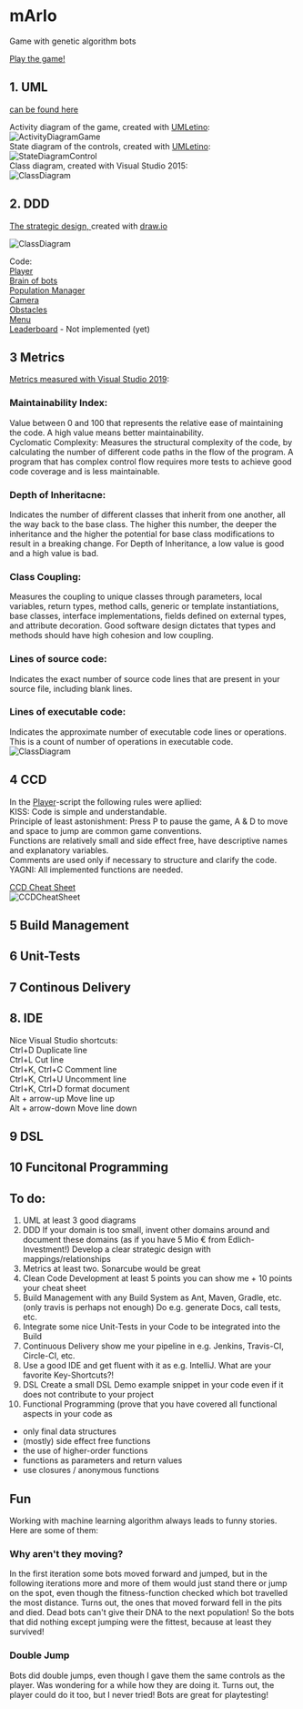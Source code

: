 # mArIo
Game with genetic algorithm bots

[Play the game!](https://thetex.itch.io/mario?secret=0Od8ESv4kBi3M2Cxzmc75uvJrA)

## 1. UML  
[can be found here](https://github.com/JHoster/mArIo/tree/main/Exercises/UML)  

Activity diagram of the game, created with [UMLetino](http://www.umletino.com/):  
![ActivityDiagramGame](Exercises/UML/NewUML/ActivityDiagramGame.png)  
State diagram of the controls, created with [UMLetino](http://www.umletino.com/):    
![StateDiagramControl](Exercises/UML/NewUML/StateDiagramControl.png)  
Class diagram, created with Visual Studio 2015:  
![ClassDiagram](Exercises/UML/NewUML/ClassDiagram.png)  
<!---
Genetic algorithm / Population manager:  
![PopulationManager](Stuff/PopulationManager.svg)  
Bot decision making:  
![BotDecisionMaking](Stuff/BotDecisionMaking.png)
-->
## 2. DDD  
[The strategic design, ](https://github.com/JHoster/mArIo/blob/main/Exercises/DDDStrategicDesign.svg) created with [draw.io](https://app.diagrams.net/)  
  
![ClassDiagram](Exercises/DDDStrategicDesign.svg)  

<!--
The strategic design is shown in the game overview: https://github.com/JHoster/mArIo/blob/main/Stuff/mArIoOverview.svg  
![mArIoOverview](https://raw.githubusercontent.com/JHoster/mArIo/6a911b11539cf994a8f42e53bdc15fdc10d4ac83/Stuff/mArIoOverview.svg)  -->
Code:  
[Player](https://github.com/JHoster/mArIo/blob/main/Assets/Player.cs)  
[Brain of bots](https://github.com/JHoster/mArIo/blob/main/Assets/Brain.cs)  
[Population Manager](https://github.com/JHoster/mArIo/blob/main/Assets/PopulationManager.cs)  
[Camera](https://github.com/JHoster/mArIo/blob/main/Assets/Cam.cs)  
[Obstacles](https://github.com/JHoster/mArIo/blob/main/Assets/Obstacles.cs)  
[Menu](https://github.com/JHoster/mArIo/blob/main/Assets/Menu.cs)  
[Leaderboard]() - Not implemented (yet)  

## 3 Metrics  
[Metrics measured with Visual Studio 2019](https://docs.microsoft.com/en-us/visualstudio/code-quality/code-metrics-values?view=vs-2019):
### Maintainability Index:
Value between 0 and 100 that represents the relative ease of maintaining the code. A high value means better maintainability.  
Cyclomatic Complexity: Measures the structural complexity of the code, by calculating the number of different code paths in the flow of the program. A program that has complex control flow requires more tests to achieve good code coverage and is less maintainable.  
### Depth of Inheritacne:
Indicates the number of different classes that inherit from one another, all the way back to the base class. The higher this number, the deeper the inheritance and the higher the potential for base class modifications to result in a breaking change. For Depth of Inheritance, a low value is good and a high value is bad.  
### Class Coupling:
Measures the coupling to unique classes through parameters, local variables, return types, method calls, generic or template instantiations, base classes, interface implementations, fields defined on external types, and attribute decoration. Good software design dictates that types and methods should have high cohesion and low coupling.  
### Lines of source code:
Indicates the exact number of source code lines that are present in your source file, including blank lines.  
### Lines of executable code:
Indicates the approximate number of executable code lines or operations. This is a count of number of operations in executable code.  
![ClassDiagram](Exercises/VSMetric.png)  

## 4 CCD  

In the [Player](https://github.com/JHoster/mArIo/blob/main/Assets/Player.cs)-script the following rules were apllied:  
KISS: Code is simple and understandable.  
Principle of least astonishment: Press P to pause the game, A & D to move and space to jump are common game conventions.  
Functions are relatively small and side effect free, have descriptive names and explanatory variables.  
Comments are used only if necessary to structure and clarify the code.  
YAGNI: All implemented functions are needed.  

[CCD Cheat Sheet](https://github.com/JHoster/mArIo/blob/main/Exercises/CCDCheatSheet.pdf)  
![CCDCheatSheet](Exercises/CCDCheatSheet.png)  

## 5 Build Management  

## 6 Unit-Tests  

## 7 Continous Delivery  

## 8. IDE
Nice Visual Studio shortcuts:  
Ctrl+D Duplicate line  
Ctrl+L Cut line  
Ctrl+K, Ctrl+C Comment line  
Ctrl+K, Ctrl+U Uncomment line  
Ctrl+K, Ctrl+D format document  
Alt + arrow-up Move line up  
Alt + arrow-down Move line down  

## 9 DSL  

## 10 Funcitonal Programming  

## To do:  
1. UML at least 3 good diagrams
2. DDD If your domain is too small, invent other domains around and document these domains (as if you have 5 Mio € from Edlich-Investment!) Develop a clear strategic design with mappings/relationships
3. Metrics at least two. Sonarcube would be great
4. Clean Code Development at least 5 points you can show me + 10 points your cheat sheet
5. Build Management with any Build System as Ant, Maven, Gradle, etc. (only travis is perhaps not enough) Do e.g. generate Docs, call tests, etc.
6. Integrate some nice Unit-Tests in your Code to be integrated into the Build
7. Continuous Delivery show me your pipeline in e.g. Jenkins, Travis-CI, Circle-CI, etc.
8. Use a good IDE and get fluent with it as e.g. IntelliJ. What are your favorite Key-Shortcuts?!
9. DSL Create a small DSL Demo example snippet in your code even if it does not contribute to your project
10. Functional Programming (prove that you have covered all functional aspects in your code as
- only final data structures
- (mostly) side effect free functions
- the use of higher-order functions
- functions as parameters and return values
- use closures / anonymous functions

## Fun
Working with machine learning algorithm always leads to funny stories.  
Here are some of them:  

### Why aren't they moving?  
In the first iteration some bots moved forward and jumped, but in the following iterations more and more of them would just stand there or jump on the spot, even though the fitness-function checked which bot travelled the most distance.
Turns out, the ones that moved forward fell in the pits and died.
Dead bots can't give their DNA to the next population!
So the bots that did nothing except jumping were the fittest, because at least they survived!

### Double Jump  
Bots did double jumps, even though I gave them the same controls as the player.
Was wondering for a while how they are doing it.
Turns out, the player could do it too, but I never tried!
Bots are great for playtesting!
